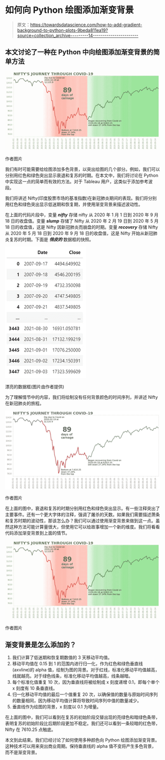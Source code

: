 # 如何向 Python 绘图添加渐变背景

> 原文：<https://towardsdatascience.com/how-to-add-gradient-background-to-python-plots-9beda811ea19?source=collection_archive---------14----------------------->

## 本文讨论了一种在 Python 中向绘图添加渐变背景的简单方法

![](img/f3c245bfc08c63849dde406f802bcafa.png)

作者图片

我们有时可能需要给绘图添加多色背景，以突出绘图的几个部分。例如，我们可以分别用红色和绿色突出显示衰退和复苏的时期。在本文中，我们将讨论在 Python 中实现这一点的简单而有效的方法。对于 Tableau 用户，这类似于添加参考波段。

我们将讲述 Nifty(印度股票市场的基准指数)在新冠肺炎期间的表现。我们将分别用红色和绿色突出显示低迷期和恢复期，并使用渐变背景来描述波动性。

在上面的代码片段中，变量 ***nifty*** 存储 nifty 从 2020 年 1 月 1 日到 2020 年 9 月 18 日的收盘值。变量 ***slump*** 存储了 Nifty 从 2020 年 2 月 19 日到 2020 年 5 月 18 日的收盘值，这是 Nifty 因新冠肺炎而崩盘的时期。变量 ***recovery*** 存储 Nifty 从 2020 年 5 月 18 日到 2020 年 9 月 18 日的收盘值，这是 Nifty 开始从新冠肺炎复苏的时期。下面是 ***俏皮的*** 数据框的快照。

![](img/8f803d9ba076e54e29468d3bccd26c1b.png)

漂亮的数据框(图片由作者提供)

为了理解情节中的内容，我们将绘制没有任何背景颜色的时间序列，并讲述 Nifty 在新冠肺炎的旅程。

![](img/8893fd4fdb02b1166b180aa9890cb56a.png)

作者图片

在上面的图中，衰退和复苏的时期分别用红色和绿色突出显示。有一些注释突出了主要事件。还有一个更大字体的注释，强调了屠杀的天数。如果我们需要描述萧条和复苏时期的波动性，那该怎么办？我们可以通过使用渐变背景来做到这一点。虽然这种方法可能计算量很大，但使用它可以给故事增加一个新的维度。我们将看看代码添加渐变背景到上面的情节。

![](img/f3c245bfc08c63849dde406f802bcafa.png)

作者图片

## 渐变背景是怎么添加的？

1.  我们计算了低迷期和恢复期数值的 3 天移动平均值。
2.  移动平均值在 0.15 到 1 的范围内进行归一化，作为红色和绿色垂直线(axvline)的 alpha 值，绘制为图的背景。对于红线，标准化移动平均值越高，线就越亮。对于绿色线条，标准化移动平均值越高，线条越暗。
3.  每个标准化值重复 10 次，因为垂直线将被绘制成 x 刻度递增 0.1，即每个单个 x 刻度有 10 条垂直线。
4.  归一化移动平均值的最后一个值重复 20 次，以确保值的数量与原始时间序列的数量相同，因为移动平均值计算将导致时间序列中值的数量减少。
5.  垂直线作为绘图的背景，x 刻度以 0.1 为增量。

在上面的图中，我们可以看到在复苏的初始阶段交替出现的亮绿色和暗绿色条带，表明复苏的初始阶段比后期阶段更加不稳定。我们还可以看到一条较暗的红色带，Nifty 在 7610.25 点触底。

本文到此结束。我们已经讨论了如何使用多种颜色向 Python 绘图添加渐变背景。这种技术可以用来突出商业周期。保持垂直线的 alpha 值不变将产生多色背景，而不是渐变背景。